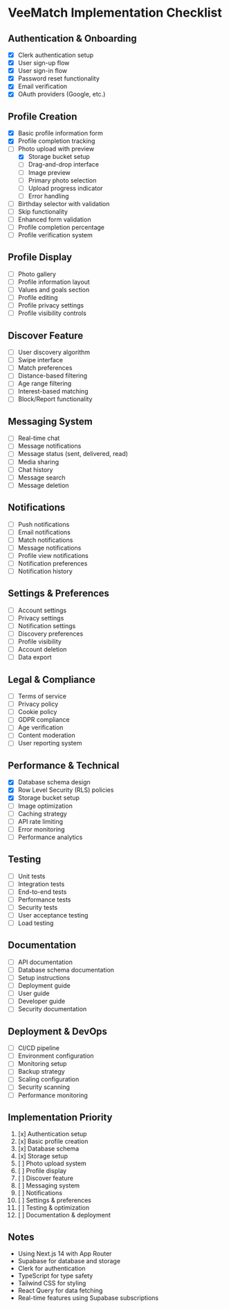 # VeeMatch Implementation Checklist

## Authentication & Onboarding
- [x] Clerk authentication setup
- [x] User sign-up flow
- [x] User sign-in flow
- [x] Password reset functionality
- [x] Email verification
- [x] OAuth providers (Google, etc.)

## Profile Creation
- [x] Basic profile information form
- [x] Profile completion tracking
- [ ] Photo upload with preview
  - [x] Storage bucket setup
  - [ ] Drag-and-drop interface
  - [ ] Image preview
  - [ ] Primary photo selection
  - [ ] Upload progress indicator
  - [ ] Error handling
- [ ] Birthday selector with validation
- [ ] Skip functionality
- [ ] Enhanced form validation
- [ ] Profile completion percentage
- [ ] Profile verification system

## Profile Display
- [ ] Photo gallery
- [ ] Profile information layout
- [ ] Values and goals section
- [ ] Profile editing
- [ ] Profile privacy settings
- [ ] Profile visibility controls

## Discover Feature
- [ ] User discovery algorithm
- [ ] Swipe interface
- [ ] Match preferences
- [ ] Distance-based filtering
- [ ] Age range filtering
- [ ] Interest-based matching
- [ ] Block/Report functionality

## Messaging System
- [ ] Real-time chat
- [ ] Message notifications
- [ ] Message status (sent, delivered, read)
- [ ] Media sharing
- [ ] Chat history
- [ ] Message search
- [ ] Message deletion

## Notifications
- [ ] Push notifications
- [ ] Email notifications
- [ ] Match notifications
- [ ] Message notifications
- [ ] Profile view notifications
- [ ] Notification preferences
- [ ] Notification history

## Settings & Preferences
- [ ] Account settings
- [ ] Privacy settings
- [ ] Notification settings
- [ ] Discovery preferences
- [ ] Profile visibility
- [ ] Account deletion
- [ ] Data export

## Legal & Compliance
- [ ] Terms of service
- [ ] Privacy policy
- [ ] Cookie policy
- [ ] GDPR compliance
- [ ] Age verification
- [ ] Content moderation
- [ ] User reporting system

## Performance & Technical
- [x] Database schema design
- [x] Row Level Security (RLS) policies
- [x] Storage bucket setup
- [ ] Image optimization
- [ ] Caching strategy
- [ ] API rate limiting
- [ ] Error monitoring
- [ ] Performance analytics

## Testing
- [ ] Unit tests
- [ ] Integration tests
- [ ] End-to-end tests
- [ ] Performance tests
- [ ] Security tests
- [ ] User acceptance testing
- [ ] Load testing

## Documentation
- [ ] API documentation
- [ ] Database schema documentation
- [ ] Setup instructions
- [ ] Deployment guide
- [ ] User guide
- [ ] Developer guide
- [ ] Security documentation

## Deployment & DevOps
- [ ] CI/CD pipeline
- [ ] Environment configuration
- [ ] Monitoring setup
- [ ] Backup strategy
- [ ] Scaling configuration
- [ ] Security scanning
- [ ] Performance monitoring

## Implementation Priority
1. [x] Authentication setup
2. [x] Basic profile creation
3. [x] Database schema
4. [x] Storage setup
5. [ ] Photo upload system
6. [ ] Profile display
7. [ ] Discover feature
8. [ ] Messaging system
9. [ ] Notifications
10. [ ] Settings & preferences
11. [ ] Testing & optimization
12. [ ] Documentation & deployment

## Notes
- Using Next.js 14 with App Router
- Supabase for database and storage
- Clerk for authentication
- TypeScript for type safety
- Tailwind CSS for styling
- React Query for data fetching
- Real-time features using Supabase subscriptions 